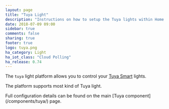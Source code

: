 ```yaml
---
layout: page
title: "Tuya Light"
description: "Instructions on how to setup the Tuya lights within Home Assistant."
date: 2018-07-09 09:00
sidebar: true
comments: false
sharing: true
footer: true
logo: tuya.png
ha_category: Light
ha_iot_class: "Cloud Polling"
ha_release: 0.74
---
```



The `tuya` light platform allows you to control your [Tuya Smart](https://www.tuya.com) lights.

The platform supports most kind of Tuya light.

<p class='note'>
Full configuration details can be found on the main [Tuya component](/components/tuya/) page.
</p>
